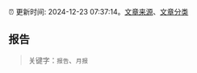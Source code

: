 :alarm_clock: 更新时间: 2024-12-23 07:37:14。[文章来源](/README.md)、[文章分类](/TAGS.md)

## 报告


> 关键字：`报告`、`月报`



